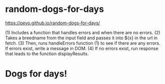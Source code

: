 # random-dogs-for-days

https://peyo.github.io/random-dogs-for-days/

(1) Includes a function that handles errors and when there are no errors.
(2) Takes a breedname from the input field and passes it into ${x} in the url in fetch.
(3) Then, runs handleErrors function (1) to see if there are any errors. If errors exist, write a message in DOM.
(4) If no errors exist, run response that leads to the function displayResults.

# Dogs for days!
